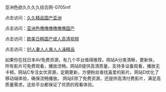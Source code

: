亚洲色欲久久久久综合网-0705mf

点击访问：<a href="https://gsd-agv.pages.dev/">久久精品国产亚洲</a>

点击访问：<a href="https://gda-c7m.pages.dev/">亚洲色噜噜噜噜噜噜国产</a>

点击访问：<a href="https://tfda.pages.dev/">欧美日韩国产成人高清视频</a>

点击访问：<a href="https://bsdf-5f5.pages.dev/">91人妻人人爽人人澡精品</a>

如果你在找日本AV免费资源，有几个平台值得推荐。网站A分类清晰，更新快，所有影片可免费观看，播放流畅。网站B提供高清质量，支持多设备观看，播放无卡顿。网站C专注女优资源，定期更新，方便粉丝查找喜爱的影片。网站D优化了移动端体验，确保流畅播放。
网站E除了免费资源，还提供高清付费影片，满足高质量需求。这些平台都保证了优质的观看体验。

<span style="display:none;">[Canonical link](）</span>


